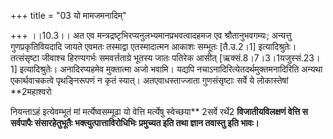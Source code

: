 +++
title = "03 यो मामजमनादिम्"

+++
।।10.3।। अत एव मन्त्रद्रष्टृभिरप्यनुलभ्यमानप्रभवत्वादहमज एव
श्रौतानुभवगम्यः; अन्यत्तु गुणप्रकृतिवियदादि जायते एवमतः तस्माद्वा
एतस्मादात्मन आकाशः सम्भूतः \[तै.उ.2।1\] इत्यादिश्रुतेः। तत्संसृष्टा
जीवाश्च हिरण्यगर्भः समवर्त्तताग्रे भूतस्य जातः पतिरेक आसीत्
\[ऋक्सं.8।7।3।1यजुस्सं.23।1\] इत्यादिश्रुतेः। अनादिरप्यहमेव मुक्तात्मा
अजो भवामि। यद्यपि नचाऽनादिरित्येतदर्थमुक्तमनादिरिति अन्यथा
एकार्थवाचकत्वे पृथङ्निरूपणं न कृतं स्यात्। अतएवाधस्ताज्जाता गुणसंसृष्टाः
सर्वे ये लोकास्तेषां **2महाश्वरो  
  
नियन्ताऽहं इत्येवम्भूतं मां मर्त्येष्वसम्मूढा यो वेत्ति मर्त्येषु
स्वेच्छया** 2सर्वे रर्थे2 **विजातीयविलक्षणं वेत्ति स सर्वपापैः
संसारहेतुभूतैः भक्त्युत्पात्ताविरोधिभिः** **प्रमुच्यत इति तथा ज्ञान
तवास्तु इति भावः।**
